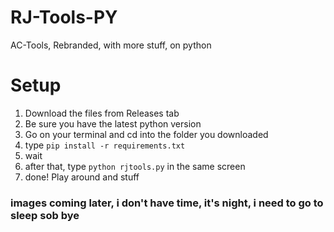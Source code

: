 # RJ-Tools-PY
 AC-Tools, Rebranded, with more stuff, on python

# Setup
1. Download the files from Releases tab
2. Be sure you have the latest python version
3. Go on your terminal and cd into the folder you downloaded
4. type `pip install -r requirements.txt`
5. wait
6. after that, type `python rjtools.py` in the same screen
7. done! Play around and stuff

### images coming later, i don't have time, it's night, i need to go to sleep sob bye